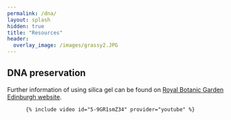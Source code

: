 ```yaml
---
permalink: /dna/
layout: splash
hidden: true
title: "Resources"
header:
  overlay_image: /images/grassy2.JPG
---
```


## DNA preservation

Further information of using silica gel can be found on [Royal Botanic Garden Edinburgh website](https://www.rbge.org.uk/science-and-conservation/herbarium/our-collections/silica-dried-collection/).

          {% include video id="5-9GR1smZ34" provider="youtube" %}

